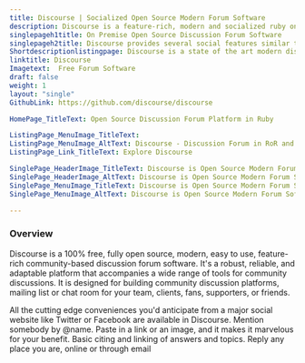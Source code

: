 ```yaml
---
title: Discourse | Socialized Open Source Modern Forum Software
description: Discourse is a feature-rich, modern and socialized ruby on rails based forum software that can be also be used as long-form chat room and mailing list.
singlepageh1title: On Premise Open Source Discussion Forum Software
singlepageh2title: Discourse provides several social features similar to Twitter and Facebook. Build, engage and grow your business community in a trendy modern way.
Shortdescriptionlistingpage: Discourse is a state of the art modern discussion forum platform with popular social features. Use it as a community forum, mailing list, long-form chat room and a lot more.
linktitle: Discourse
Imagetext:  Free Forum Software
draft: false
weight: 1
layout: "single"
GithubLink: https://github.com/discourse/discourse

HomePage_TitleText: Open Source Discussion Forum Platform in Ruby

ListingPage_MenuImage_TitleText: 
ListingPage_MenuImage_AltText: Discourse - Discussion Forum in RoR and EmberJS With Modern Social Features
ListingPage_Link_TitleText: Explore Discourse

SinglePage_HeaderImage_TitleText: Discourse is Open Source Modern Forum Software
SinglePage_HeaderImage_AltText: Discourse is Open Source Modern Forum Software
SinglePage_MenuImage_TitleText: Discourse is Open Source Modern Forum Software
SinglePage_MenuImage_AltText: Discourse is Open Source Modern Forum Software

---
```


### Overview

Discourse is a 100% free, fully open source, modern, easy to use, feature-rich community-based discussion forum software. It's a robust, reliable, and adaptable platform that accompanies a wide range of tools for community discussions. It is designed for building community discussion platforms, mailing list or chat room for your team, clients, fans, supporters, or friends.

All the cutting edge conveniences you'd anticipate from a major social website like Twitter or Facebook are available in Discourse. Mention somebody by @name. Paste in a link or an image, and it makes it marvelous for your benefit. Basic citing and linking of answers and topics. Reply any place you are, online or through email
